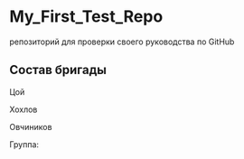 # My_First_Test_Repo
репозиторий для проверки своего руководства по GitHub
## Состав бригады

Цой

Хохлов

Овчиников

Группа: 
